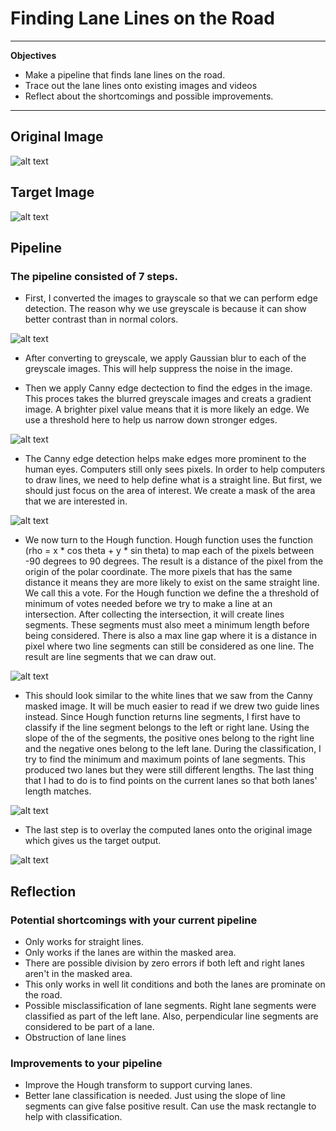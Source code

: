 # **Finding Lane Lines on the Road** 
---

**Objectives**
* Make a pipeline that finds lane lines on the road.
* Trace out the lane lines onto existing images and videos
* Reflect about the shortcomings and possible improvements.


[//]: # (Image References)
[original]: ./writeup_images/original.jpg "Original"
[greyscale]: ./writeup_images/grayscale.jpg "Grayscale"
[canny]: ./writeup_images/canny.jpg "Canny"
[canny_masked]: ./writeup_images/canny_masked.jpg "Canny Masked"
[hough_transform]: ./writeup_images/hough_transform.jpg "Hough Function Result"
[guide_lines]: ./writeup_images/guide_lines.jpg "Guide Lines"
[target_output]: ./writeup_images/target_output.jpg "Target Result"

---

## Original Image
![alt text][original]

## Target Image
![alt text][target_output]

## Pipeline
### The pipeline consisted of 7 steps.

* First, I converted the images to grayscale so that we can perform edge detection. The reason why we use greyscale is because it can show better contrast than in normal colors.

![alt text][greyscale]

* After converting to greyscale, we apply Gaussian blur to each of the greyscale images. This will help suppress the noise in the image.

* Then we apply Canny edge dectection to find the edges in the image. This proces takes the blurred greyscale images and creats a gradient image. A brighter pixel value means that it is more likely an edge. We use a threshold here to help us narrow down stronger edges.

![alt text][canny]

* The Canny edge detection helps make edges more prominent to the human eyes. Computers still only sees pixels. In order to help computers to draw lines, we need to help define what is a straight line. But first, we should just focus on the area of interest. We create a mask of the area that we are interested in.

![alt text][canny_masked]

*  We now turn to the Hough function. Hough function uses the function (rho = x * cos theta + y * sin theta) to map each of the pixels between -90 degrees to 90 degrees. The result is a distance of the pixel from the origin of the polar coordinate. The more pixels that has the same distance it means they are more likely to exist on the same straight line. We call this a vote. For the Hough function we define the a threshold of minimum of votes needed before we try to make a line at an intersection. After collecting the intersection, it will create lines segments. These segments must also meet a minimum length before being considered. There is also a max line gap where it is a distance in pixel where two line segments can still be considered as one line. The result are line segments that we can draw out.

![alt text][hough_transform]

* This should look similar to the white lines that we saw from the Canny masked image. It will be much easier to read if we drew two guide lines instead. Since Hough function returns line segments, I first have to classify if the line segment belongs to the left or right lane. Using the slope of the of the segments, the positive ones belong to the right line and the negative ones belong to the left lane. During the classification, I try to find the minimum and maximum points of lane segments. This produced two lanes but they were still different lengths. The last thing that I had to do is to find points on the current lanes so that both lanes' length matches.

![alt text][guide_lines]

* The last step is to overlay the computed lanes onto the original image which gives us the target output.

![alt text][target_output]


## Reflection
### Potential shortcomings with your current pipeline

* Only works for straight lines.
* Only works if the lanes are within the masked area.
* There are possible division by zero errors if both left and right lanes aren't in the masked area.
* This only works in well lit conditions and both the lanes are prominate on the road.
* Possible misclassification of lane segments. Right lane segments were classified as part of the left lane. Also, perpendicular line segments are considered to be part of a lane.
* Obstruction of lane lines

### Improvements to your pipeline

* Improve the Hough transform to support curving lanes.
* Better lane classification is needed. Just using the slope of line segments can give false positive result. Can use the mask rectangle to help with classification.
